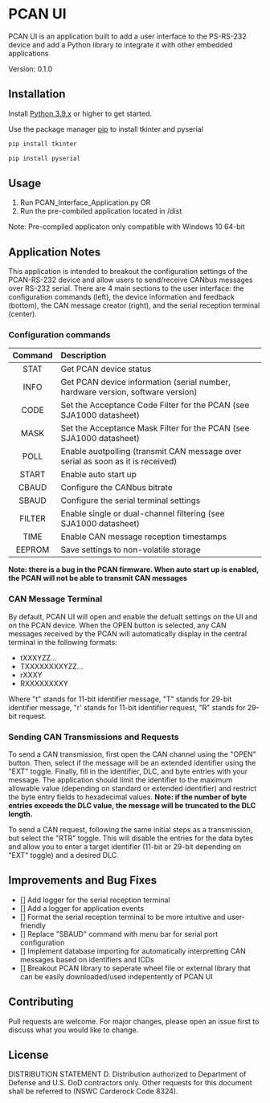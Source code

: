# PCAN UI

PCAN UI is an application built to add a user interface to the PS-RS-232 device and add a Python library to integrate it with other embedded applications

Version: 0.1.0

## Installation

Install [Python 3.9.x](https://www.python.org/downloads/) or higher to get started.

Use the package manager [pip](https://pip.pypa.io/en/stable/) to install tkinter and pyserial

```bash
pip install tkinter
```

```bash
pip install pyserial
```

## Usage

1. Run PCAN_Interface_Application.py OR
2. Run the pre-combiled application located in /dist

Note: Pre-compiled applicaton only compatible with Windows 10 64-bit

## Application Notes
This application is intended to breakout the configuration settings of the PCAN-RS-232 device and allow users to send/receive CANbus messages over RS-232 serial.
There are 4 main sections to the user interface: the configuration commands (left), the device information and feedback (bottom), the CAN message creator (right), and the serial reception terminal (center).

### Configuration commands

Command | Description
| :---: |  :--- 
STAT    | Get PCAN device status
INFO    | Get PCAN device information (serial number, hardware version, software version)
CODE    | Set the Acceptance Code Filter for the PCAN (see SJA1000 datasheet)
MASK    | Set the Acceptance Mask Filter for the PCAN (see SJA1000 datasheet)
POLL    | Enable auotpolling (transmit CAN message over serial as soon as it is received)
START   | Enable auto start up
CBAUD   | Configure the CANbus bitrate
SBAUD   | Configure the serial terminal settings
FILTER  | Enable single or dual-channel filtering (see SJA1000 datasheet)
TIME    | Enable CAN message reception timestamps
EEPROM  | Save settings to non-volatile storage

**Note: there is a bug in the PCAN firmware. When auto start up is enabled, the PCAN will not be able to transmit CAN messages**

### CAN Message Terminal

By default, PCAN UI will open and enable the defualt settings on the UI and on the PCAN device. When the OPEN button is selected, any CAN messages received by the PCAN will automatically display in the central terminal in the following formats:
* tXXXYZZ...
* TXXXXXXXXYZZ...
* rXXXY
* RXXXXXXXXY

Where "t" stands for 11-bit identifier message, "T" stands for 29-bit identifier message, "r' stands for 11-bit identifier request, "R" stands for 29-bit request.

### Sending CAN Transmissions and Requests

To send a CAN transmission, first open the CAN channel using the "OPEN" button. Then, select if the message will be an extended identifier using the "EXT" toggle. Finally, fill in the identifier, DLC, and byte entries with your message. The application should limit the identifier to the maximum allowable value (depending on standard or extended identifier) and restrict the byte entry fields to hexadecimal values. **Note: if the number of byte entries exceeds the DLC value, the message will be truncated to the DLC length.**

To send a CAN request, following the same initial steps as a transmission, but select the "RTR" toggle. This will disable the entries for the data bytes and allow you to enter a target identifier (11-bit or 29-bit depending on "EXT" toggle) and a desired DLC.

## Improvements and Bug Fixes
- [] Add logger for the serial reception terminal
- [] Add a logger for application events
- [] Format the serial reception terminal to be more intuitive and user-friendly
- [] Replace "SBAUD" command with menu bar for serial port configuration
- [] Implement database importing for automatically interpretting CAN messages based on identifiers and ICDs
- [] Breakout PCAN library to seperate wheel file or external library that can be easily downloaded/used indepentently of PCAN UI

## Contributing
Pull requests are welcome. For major changes, please open an issue first to discuss what you would like to change.

## License
DISTRIBUTION STATEMENT D. Distribution authorized to Department of Defense and U.S. DoD contractors only. Other requests for this document shall be referred to (NSWC Carderock Code 8324). 